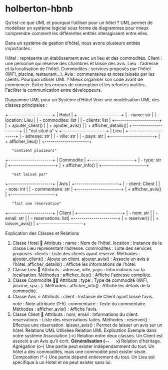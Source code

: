 # holberton-hbnb
Qu’est-ce que UML et pourquoi l’utiliser pour un hôtel ?
UML permet de modéliser un système logiciel sous forme de diagrammes pour mieux comprendre comment les différentes entités interagissent entre elles.

Dans un système de gestion d’hôtel, nous avons plusieurs entités importantes :

Hôtel : représente un établissement avec un lieu et des commodités.
Client : une personne qui réserve des chambres et laisse des avis.
Lieu : l’adresse et la localisation de l’hôtel.
Commodités : services proposés par l’hôtel (WiFi, piscine, restaurant...).
Avis : commentaires et notes laissés par les clients.
Pourquoi utiliser UML ?
Mieux organiser son code avant de commencer.
Éviter les erreurs de conception et les refontes inutiles.
Faciliter la communication entre développeurs.


Diagramme UML pour un Système d’Hôtel
Voici une modélisation UML des classes principales :


+----------------------+
|        Hotel        |
+----------------------+
| - name: str         |
| - location: Lieu    |
| - commodites: list  |
| - clients: list     |
+----------------------+
| + ajouter_client()  |
| + ajouter_avis()    |
| + afficher_details()|
+----------------------+
        |
        | "est situé à"
        v
+----------------------+
|        Lieu         |
+----------------------+
| - adresse: str      |
| - ville: str        |
| - pays: str         |
+----------------------+
| + afficher_lieu()   |
+----------------------+

       "contient plusieurs"
+----------------------+
|     Commodite       |
+----------------------+
| - type: str         |
+----------------------+
| + afficher_info()   |
+----------------------+

       "est laissé par"
+----------------------+
|        Avis         |
+----------------------+
| - client: Client    |
| - note: int         |
| - commentaire: str  |
+----------------------+
| + afficher_avis()   |
+----------------------+

       "fait une réservation"
+----------------------+
|       Client        |
+----------------------+
| - nom: str         |
| - email: str       |
| - reservations: list|
+----------------------+
| + reserver()       |
| + laisser_avis()   |
+----------------------+


Explication des Classes et Relations
1. Classe Hotel 🏨
Attributs :
name : Nom de l'hôtel.
location : Instance de la classe Lieu représentant l’adresse.
commodites : Liste des services proposés.
clients : Liste des clients ayant réservé.
Méthodes :
ajouter_client() : Ajoute un client.
ajouter_avis() : Associe un avis à l’hôtel.
afficher_details() : Affiche les informations de l’hôtel.
2. Classe Lieu 📍
Attributs :
adresse, ville, pays : Informations sur la localisation.
Méthodes :
afficher_lieu() : Affiche l'adresse complète.
3. Classe Commodite 🏊‍♂️
Attributs :
type : Type de commodité (WiFi, piscine, spa...).
Méthodes :
afficher_info() : Affiche les détails de la commodité.
4. Classe Avis ⭐
Attributs :
client : Instance de Client ayant laissé l’avis.
note : Note attribuée (1-5).
commentaire : Texte du commentaire.
Méthodes :
afficher_avis() : Affiche l’avis.
5. Classe Client 👤
Attributs :
nom, email : Informations du client.
reservations : Liste des réservations faites.
Méthodes :
reserver() : Effectue une réservation.
laisser_avis() : Permet de laisser un avis sur un hôtel.
Relations UML Utilisées
Relation UML	Explication	Exemple dans notre système
Association (→)	Relation entre deux classes.	Un Client est associé à un Avis qu’il écrit.
**Généralisation (`--	>`)**	Relation d'héritage.
Agrégation (o–)	Une partie peut exister indépendamment du tout.	Un hôtel a des commodités, mais une commodité peut exister seule.
Composition (*–)	Une partie dépend entièrement du tout.	Un Lieu est spécifique à un Hotel et ne peut exister sans lui.
